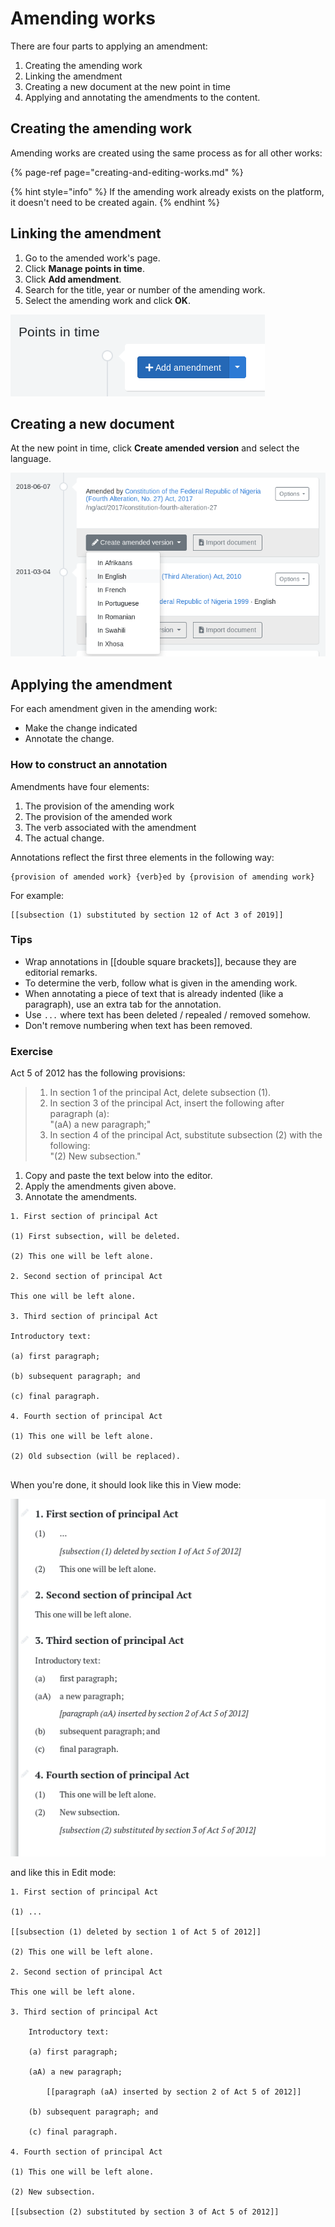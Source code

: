 # Amending works

There are four parts to applying an amendment:

1. Creating the amending work
2. Linking the amendment
3. Creating a new document at the new point in time
4. Applying and annotating the amendments to the content.

## Creating the amending work

Amending works are created using the same process as for all other works:

{% page-ref page="creating-and-editing-works.md" %}

{% hint style="info" %}
If the amending work already exists on the platform, it doesn't need to be created again.
{% endhint %}

## Linking the amendment

1. Go to the amended work's page.
2. Click **Manage points in time**.
3. Click **Add amendment**.
4. Search for the title, year or number of the amending work.
5. Select the amending work and click **OK**.

![](../.gitbook/assets/image%20%288%29.png)

## Creating a new document

At the new point in time, click **Create amended version** and select the language.

![](../.gitbook/assets/image%20%289%29.png)

## Applying the amendment

For each amendment given in the amending work:

* Make the change indicated
* Annotate the change.

### How to construct an annotation

Amendments have four elements:

1. The provision of the amending work
2. The provision of the amended work
3. The verb associated with the amendment
4. The actual change.

Annotations reflect the first three elements in the following way:

```text
{provision of amended work} {verb}ed by {provision of amending work}
```

For example:

```text
[[subsection (1) substituted by section 12 of Act 3 of 2019]]
```

### Tips

* Wrap annotations in \[\[double square brackets\]\], because they are editorial remarks.
* To determine the verb, follow what is given in the amending work.
* When annotating a piece of text that is already indented \(like a paragraph\),  use an extra tab for the annotation.
* Use `...` where text has been deleted / repealed / removed somehow.
* Don't remove numbering when text has been removed.

### Exercise

Act 5 of 2012 has the following provisions: 

> 1. In section 1 of the principal Act, delete subsection \(1\).   
> 2. In section 3 of the principal Act, insert the following after paragraph \(a\):   
>     "\(aA\) a new paragraph;"  
> 3. In section 4 of the principal Act, substitute subsection \(2\) with the following:   
>     "\(2\) New subsection."

1. Copy and paste the text below into the editor.
2. Apply the amendments given above.
3. Annotate the amendments.

```text
1. First section of principal Act

(1) First subsection, will be deleted.

(2) This one will be left alone.

2. Second section of principal Act

This one will be left alone.

3. Third section of principal Act

Introductory text:

(a) first paragraph;

(b) subsequent paragraph; and

(c) final paragraph.

4. Fourth section of principal Act

(1) This one will be left alone.

(2) Old subsection (will be replaced).


```

When you're done, it should look like this in View mode:

![](../.gitbook/assets/image%20%285%29.png)

and like this in Edit mode:

```text
1. First section of principal Act

(1) ...

[[subsection (1) deleted by section 1 of Act 5 of 2012]]

(2) This one will be left alone.

2. Second section of principal Act

This one will be left alone.

3. Third section of principal Act

    Introductory text:

    (a) first paragraph;

    (aA) a new paragraph;

        [[paragraph (aA) inserted by section 2 of Act 5 of 2012]]

    (b) subsequent paragraph; and

    (c) final paragraph.

4. Fourth section of principal Act

(1) This one will be left alone.

(2) New subsection.

[[subsection (2) substituted by section 3 of Act 5 of 2012]]


```

